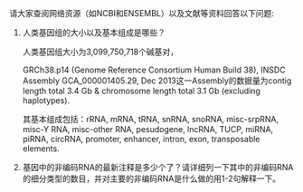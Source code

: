 请大家查阅网络资源（如NCBI和ENSEMBL）以及文献等资料回答以下问题:

1) 人类基因组的大小以及基本组成是哪些？

    人类基因组大小为3,099,750,718个碱基对，
    
    GRCh38.p14 (Genome Reference Consortium Human Build 38), INSDC Assembly GCA_000001405.29, Dec 2013这一Assembly的数据量为contig length total 3.4 Gb & chromosome length total 3.1 Gb (excluding haplotypes).

    其基本组成包括：rRNA, mRNA, tRNA, snRNA, snoRNA, misc-srpRNA, misc-Y RNA, misc-other RNA, pesudogene, lncRNA, TUCP, miRNA, piRNA, circRNA, promoter, enhancer, intron, exon, transposable elements.

2) 基因中的非编码RNA的最新注释是多少个了？请详细列一下其中的非编码RNA的细分类型的数目，并对主要的非编码RNA是什么做的用1-2句解释一下。

